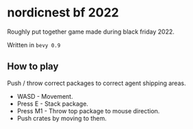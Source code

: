 # nordicnest bf 2022

Roughly put together game made during black friday 2022.

Written in `bevy 0.9`

## How to play

Push / throw correct packages to correct agent shipping areas.

- WASD - Movement.
- Press E - Stack package.
- Press M1 - Throw top package to mouse direction.
- Push crates by moving to them.
